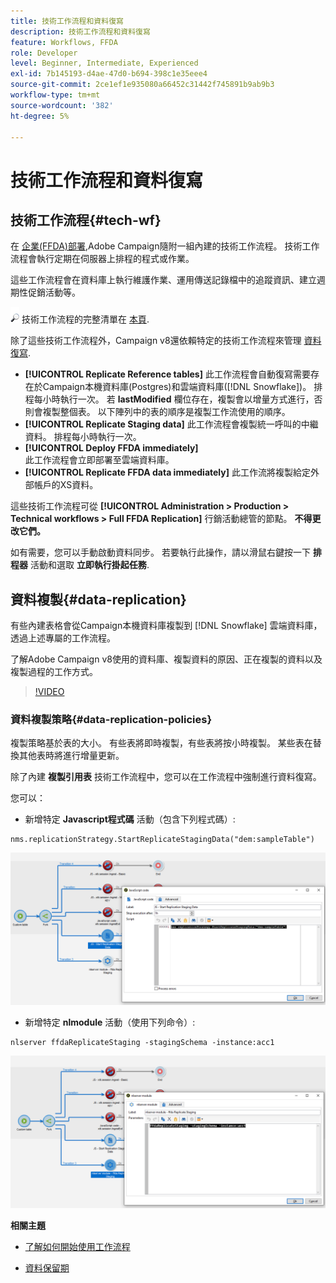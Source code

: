 ```yaml
---
title: 技術工作流程和資料復寫
description: 技術工作流程和資料復寫
feature: Workflows, FFDA
role: Developer
level: Beginner, Intermediate, Experienced
exl-id: 7b145193-d4ae-47d0-b694-398c1e35eee4
source-git-commit: 2ce1ef1e935080a66452c31442f745891b9ab9b3
workflow-type: tm+mt
source-wordcount: '382'
ht-degree: 5%

---
```


# 技術工作流程和資料復寫

## 技術工作流程{#tech-wf}

在 [企業(FFDA)部署](enterprise-deployment.md),Adobe Campaign隨附一組內建的技術工作流程。 技術工作流程會執行定期在伺服器上排程的程式或作業。

這些工作流程會在資料庫上執行維護作業、運用傳送記錄檔中的追蹤資訊、建立週期性促銷活動等。

![](../assets/do-not-localize/glass.png) 技術工作流程的完整清單在 [本頁](https://experienceleague.adobe.com/docs/campaign/automation/workflows/introduction/wf-type/technical-workflows.html).

除了這些技術工作流程外，Campaign v8還依賴特定的技術工作流程來管理 [資料復寫](#data-replication).

* **[!UICONTROL Replicate Reference tables]**
此工作流程會自動復寫需要存在於Campaign本機資料庫(Postgres)和雲端資料庫([!DNL Snowflake])。 排程每小時執行一次。 若 **lastModified** 欄位存在，複製會以增量方式進行，否則會複製整個表。 以下陣列中的表的順序是複製工作流使用的順序。
* **[!UICONTROL Replicate Staging data]**
此工作流程會複製統一呼叫的中繼資料。 排程每小時執行一次。
* **[!UICONTROL Deploy FFDA immediately]**\
   此工作流程會立即部署至雲端資料庫。
* **[!UICONTROL Replicate FFDA data immediately]**
此工作流將複製給定外部帳戶的XS資料。

這些技術工作流程可從 **[!UICONTROL Administration > Production > Technical workflows > Full FFDA Replication]** 行銷活動總管的節點。 **不得更改它們。**

如有需要，您可以手動啟動資料同步。 若要執行此操作，請以滑鼠右鍵按一下 **排程器** 活動和選取 **立即執行掛起任務**.

## 資料複製{#data-replication}

有些內建表格會從Campaign本機資料庫複製到 [!DNL Snowflake] 雲端資料庫，透過上述專屬的工作流程。

了解Adobe Campaign v8使用的資料庫、複製資料的原因、正在複製的資料以及複製過程的工作方式。

>[!VIDEO](https://video.tv.adobe.com/v/334460?quality=12)


### 資料複製策略{#data-replication-policies}

複製策略基於表的大小。 有些表將即時複製，有些表將按小時複製。 某些表在替換其他表時將進行增量更新。

除了內建 **複製引用表** 技術工作流程中，您可以在工作流程中強制進行資料復寫。

您可以：

* 新增特定 **Javascript程式碼** 活動（包含下列程式碼）:

```
nms.replicationStrategy.StartReplicateStagingData("dem:sampleTable")
```

![](assets/jscode.png)


* 新增特定 **nlmodule** 活動（使用下列命令）:

```
nlserver ffdaReplicateStaging -stagingSchema -instance:acc1
```

![](assets/nlmodule.png)


**相關主題**

* [了解如何開始使用工作流程](https://experienceleague.adobe.com/docs/campaign/automation/workflows/introduction/about-workflows.html?lang=zh-Hant)

* [資料保留期](../dev/datamodel-best-practices.md#data-retention)

